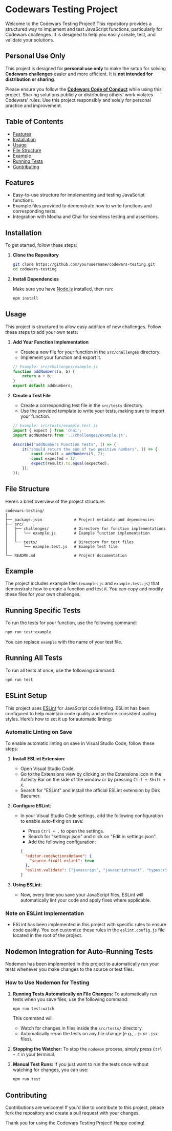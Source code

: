 # Codewars Testing Project

Welcome to the Codewars Testing Project! This repository provides a structured way to implement and test JavaScript functions, particularly for Codewars challenges. It is designed to help you easily create, test, and validate your solutions.

## Personal Use Only

This project is designed for **personal use only** to make the setup for solving **Codewars challenges** easier and more efficient. It is **not intended for distribution or sharing**.

Please ensure you follow the [**Codewars Code of Conduct**](https://www.codewars.com/community/rules) while using this project. Sharing solutions publicly or distributing others' work violates Codewars' rules. Use this project responsibly and solely for personal practice and improvement.

## Table of Contents

- [Features](#features)
- [Installation](#installation)
- [Usage](#usage)
- [File Structure](#file-structure)
- [Example](#example)
- [Running Tests](#running-tests)
- [Contributing](#contributing)

## Features

- Easy-to-use structure for implementing and testing JavaScript functions.
- Example files provided to demonstrate how to write functions and corresponding tests.
- Integration with Mocha and Chai for seamless testing and assertions.

## Installation

To get started, follow these steps:

1. **Clone the Repository**

   ```bash
   git clone https://github.com/yourusername/codewars-testing.git
   cd codewars-testing
   ```

2. **Install Dependencies**

   Make sure you have [Node.js](https://nodejs.org/) installed, then run:

   ```bash
   npm install
   ```

## Usage

This project is structured to allow easy addition of new challenges. Follow these steps to add your own tests:

1. **Add Your Function Implementation**

   - Create a new file for your function in the `src/challenges` directory. 
   - Implement your function and export it.

   ```javascript
   // Example: src/challenges/example.js
   function addNumbers(a, b) {
       return a + b;
   }
   export default addNumbers;
   ```

2. **Create a Test File**

   - Create a corresponding test file in the `src/tests` directory.
   - Use the provided template to write your tests, making sure to import your function.

   ```javascript
   // Example: src/tests/example.test.js
   import { expect } from 'chai';
   import addNumbers from '../challenges/example.js';

   describe("addNumbers Function Tests", () => {
       it("should return the sum of two positive numbers", () => {
           const result = addNumbers(5, 7);
           const expected = 12;
           expect(result).to.equal(expected);
       });
   });
   ```

## File Structure

Here’s a brief overview of the project structure:

```
codewars-testing/
│
├── package.json              # Project metadata and dependencies
├── src/
│   ├── challenges/           # Directory for function implementations
│   │   └── example.js        # Example function implementation
│   │
│   └── tests/                # Directory for test files
│       └── example.test.js   # Example test file
│
└── README.md                 # Project documentation
```

## Example

The project includes example files (`example.js` and `example.test.js`) that demonstrate how to create a function and test it. You can copy and modify these files for your own challenges.

## Running Specific Tests

To run the tests for your function, use the following command:

```bash
npm run test:example
```

You can replace `example` with the name of your test file.

## Running All Tests

To run all tests at once, use the following command:

```bash
npm run test
```

## ESLint Setup

This project uses [ESLint](https://eslint.org/) for JavaScript code linting. ESLint has been configured to help maintain code quality and enforce consistent coding styles. Here’s how to set it up for automatic linting:

### Automatic Linting on Save

To enable automatic linting on save in Visual Studio Code, follow these steps:

1. **Install ESLint Extension**:
   - Open Visual Studio Code.
   - Go to the Extensions view by clicking on the Extensions icon in the Activity Bar on the side of the window or by pressing `Ctrl + Shift + X`.
   - Search for "ESLint" and install the official ESLint extension by Dirk Baeumer.

2. **Configure ESLint**:
   - In your Visual Studio Code settings, add the following configuration to enable auto-fixing on save:
     - Press `Ctrl + ,` to open the settings.
     - Search for "settings.json" and click on "Edit in settings.json".
     - Add the following configuration:

     ```json
     {
       "editor.codeActionsOnSave": {
         "source.fixAll.eslint": true
       },
       "eslint.validate": ["javascript", "javascriptreact", "typescript", "typescriptreact"]
     }
     ```

3. **Using ESLint**:
   - Now, every time you save your JavaScript files, ESLint will automatically lint your code and apply fixes where applicable.

### Note on ESLint Implementation

- ESLint has been implemented in this project with specific rules to ensure code quality. You can customize these rules in the `eslint.config.js` file located in the root of the project.

## Nodemon Integration for Auto-Running Tests

Nodemon has been implemented in this project to automatically run your tests whenever you make changes to the source or test files.

### How to Use Nodemon for Testing

1. **Running Tests Automatically on File Changes:**
   To automatically run tests when you save files, use the following command:

   ```bash
   npm run test:watch
   ```

   This command will:
   - Watch for changes in files inside the `src/tests/` directory.
   - Automatically rerun the tests on any file change (e.g., `.js` or `.jsx` files).

2. **Stopping the Watcher:**
   To stop the `nodemon` process, simply press `Ctrl + C` in your terminal.

3. **Manual Test Runs:**
   If you just want to run the tests once without watching for changes, you can use:

   ```bash
   npm run test
   ```

## Contributing

Contributions are welcome! If you'd like to contribute to this project, please fork the repository and create a pull request with your changes.

Thank you for using the Codewars Testing Project! Happy coding!